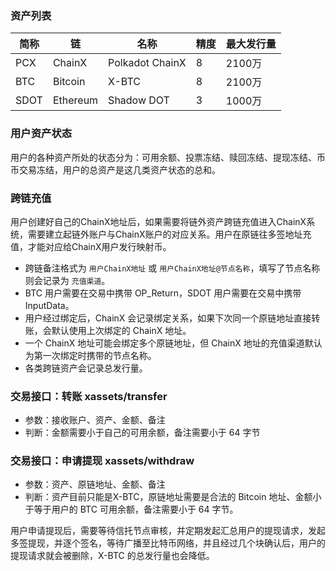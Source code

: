 ### 资产列表

| 简称 | 链       | 名称            | 精度 | 最大发行量 |
| ---- | ----     | ----            | ---- | ----       |
| PCX  | ChainX   | Polkadot ChainX | 8    | 2100万     |
| BTC  | Bitcoin  | X-BTC           | 8    | 2100万     |
| SDOT | Ethereum | Shadow DOT      | 3    | 1000万     |

### 用户资产状态

用户的各种资产所处的状态分为：可用余额、投票冻结、赎回冻结、提现冻结、币币交易冻结，用户的总资产是这几类资产状态的总和。

### 跨链充值

用户创建好自己的ChainX地址后，如果需要将链外资产跨链充值进入ChainX系统，需要建立起链外账户与ChainX账户的对应关系。用户在原链往多签地址充值，才能对应给ChainX用户发行映射币。

* 跨链备注格式为 `用户ChainX地址` 或 `用户ChainX地址@节点名称`，填写了节点名称则会记录为 `充值渠道`。
* BTC 用户需要在交易中携带 OP_Return，SDOT 用户需要在交易中携带 InputData。
* 用户经过绑定后，ChainX 会记录绑定关系，如果下次同一个原链地址直接转账，会默认使用上次绑定的 ChainX 地址。
* 一个 ChainX 地址可能会绑定多个原链地址，但 ChainX 地址的充值渠道默认为第一次绑定时携带的节点名称。
* 各类跨链资产会记录总发行量。

### 交易接口：转账 xassets/transfer

* 参数：接收账户、资产、金额、备注
* 判断：金额需要小于自己的可用余额，备注需要小于 64 字节

### 交易接口：申请提现 xassets/withdraw

* 参数：资产、原链地址、金额、备注
* 判断：资产目前只能是X-BTC，原链地址需要是合法的 Bitcoin 地址、金额小于等于用户的 BTC 可用余额，备注需要小于 64 字节。

用户申请提现后，需要等待信托节点审核，并定期发起汇总用户的提现请求，发起多签提现，并逐个签名，等待广播至比特币网络，并且经过几个块确认后，用户的提现请求就会被删除，X-BTC 的总发行量也会降低。
